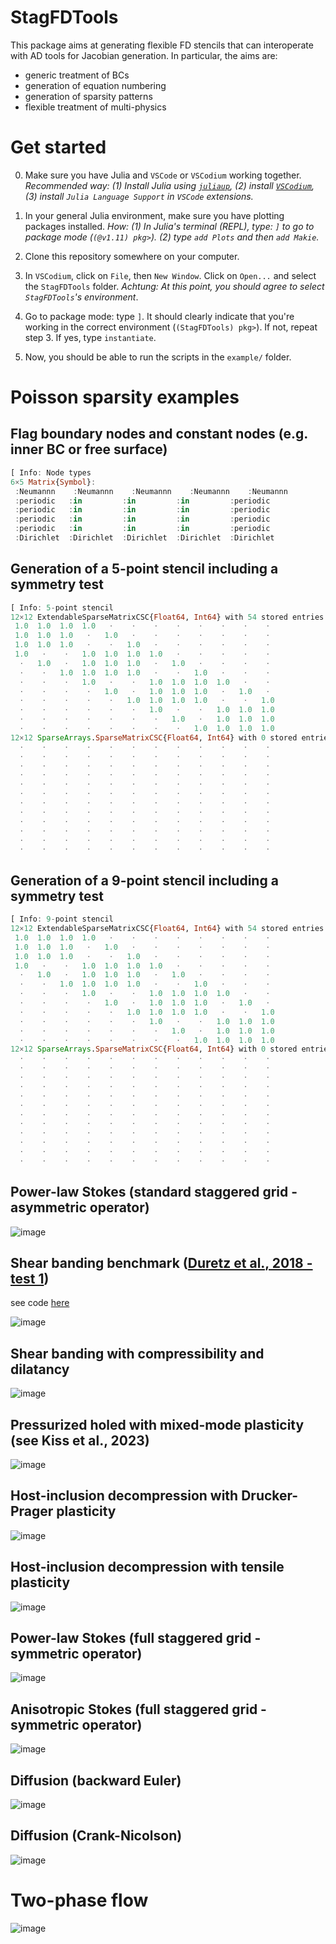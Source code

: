 # StagFDTools

This package aims at generating flexible FD stencils that can interoperate with AD tools for Jacobian generation. In particular, the aims are:
- generic treatment of BCs
- generation of equation numbering
- generation of sparsity patterns
- flexible treatment of multi-physics

# Get started

0) Make sure you have Julia and `VSCode` or `VSCodium` working together. *Recommended way: (1) Install Julia using [`juliaup`](https://github.com/JuliaLang/juliaup), (2) install [`VSCodium`](https://vscodium.com), (3) install `Julia Language Support` in `VSCode` extensions.*

1) In your general Julia environment, make sure you have plotting packages installed.
*How: (1) In Julia's terminal (REPL), type: `]` to go to package mode (`(@v1.11) pkg>`). (2) type `add Plots` and then `add Makie`.*

2) Clone this repository somewhere on your computer.

3) In `VSCodium`, click on `File`, then `New Window`. Click on `Open...` and select the `StagFDTools` folder. *Achtung: At this point, you should agree to select `StagFDTools`'s environment*.

4) Go to package mode: type `]`. It should clearly indicate that you're working in the correct environment (`(StagFDTools) pkg>`). If not, repeat step 3. If yes, type `instantiate`.

5) Now, you should be able to run the scripts in the `example/` folder.


# Poisson sparsity examples

##  Flag boundary nodes and constant nodes (e.g. inner BC or free surface)
```julia
[ Info: Node types
6×5 Matrix{Symbol}:
 :Neumannn    :Neumannn    :Neumannn    :Neumannn    :Neumannn
 :periodic   :in         :in         :in         :periodic
 :periodic   :in         :in         :in         :periodic
 :periodic   :in         :in         :in         :periodic
 :periodic   :in         :in         :in         :periodic
 :Dirichlet  :Dirichlet  :Dirichlet  :Dirichlet  :Dirichlet
```

## Generation of a 5-point stencil including a symmetry test
```julia 
[ Info: 5-point stencil
12×12 ExtendableSparseMatrixCSC{Float64, Int64} with 54 stored entries:
 1.0  1.0  1.0  1.0   ⋅    ⋅    ⋅    ⋅    ⋅    ⋅    ⋅    ⋅ 
 1.0  1.0  1.0   ⋅   1.0   ⋅    ⋅    ⋅    ⋅    ⋅    ⋅    ⋅ 
 1.0  1.0  1.0   ⋅    ⋅   1.0   ⋅    ⋅    ⋅    ⋅    ⋅    ⋅ 
 1.0   ⋅    ⋅   1.0  1.0  1.0  1.0   ⋅    ⋅    ⋅    ⋅    ⋅ 
  ⋅   1.0   ⋅   1.0  1.0  1.0   ⋅   1.0   ⋅    ⋅    ⋅    ⋅ 
  ⋅    ⋅   1.0  1.0  1.0  1.0   ⋅    ⋅   1.0   ⋅    ⋅    ⋅ 
  ⋅    ⋅    ⋅   1.0   ⋅    ⋅   1.0  1.0  1.0  1.0   ⋅    ⋅ 
  ⋅    ⋅    ⋅    ⋅   1.0   ⋅   1.0  1.0  1.0   ⋅   1.0   ⋅ 
  ⋅    ⋅    ⋅    ⋅    ⋅   1.0  1.0  1.0  1.0   ⋅    ⋅   1.0
  ⋅    ⋅    ⋅    ⋅    ⋅    ⋅   1.0   ⋅    ⋅   1.0  1.0  1.0
  ⋅    ⋅    ⋅    ⋅    ⋅    ⋅    ⋅   1.0   ⋅   1.0  1.0  1.0
  ⋅    ⋅    ⋅    ⋅    ⋅    ⋅    ⋅    ⋅   1.0  1.0  1.0  1.0
12×12 SparseArrays.SparseMatrixCSC{Float64, Int64} with 0 stored entries:
  ⋅    ⋅    ⋅    ⋅    ⋅    ⋅    ⋅    ⋅    ⋅    ⋅    ⋅    ⋅ 
  ⋅    ⋅    ⋅    ⋅    ⋅    ⋅    ⋅    ⋅    ⋅    ⋅    ⋅    ⋅ 
  ⋅    ⋅    ⋅    ⋅    ⋅    ⋅    ⋅    ⋅    ⋅    ⋅    ⋅    ⋅ 
  ⋅    ⋅    ⋅    ⋅    ⋅    ⋅    ⋅    ⋅    ⋅    ⋅    ⋅    ⋅ 
  ⋅    ⋅    ⋅    ⋅    ⋅    ⋅    ⋅    ⋅    ⋅    ⋅    ⋅    ⋅ 
  ⋅    ⋅    ⋅    ⋅    ⋅    ⋅    ⋅    ⋅    ⋅    ⋅    ⋅    ⋅ 
  ⋅    ⋅    ⋅    ⋅    ⋅    ⋅    ⋅    ⋅    ⋅    ⋅    ⋅    ⋅ 
  ⋅    ⋅    ⋅    ⋅    ⋅    ⋅    ⋅    ⋅    ⋅    ⋅    ⋅    ⋅ 
  ⋅    ⋅    ⋅    ⋅    ⋅    ⋅    ⋅    ⋅    ⋅    ⋅    ⋅    ⋅ 
  ⋅    ⋅    ⋅    ⋅    ⋅    ⋅    ⋅    ⋅    ⋅    ⋅    ⋅    ⋅ 
  ⋅    ⋅    ⋅    ⋅    ⋅    ⋅    ⋅    ⋅    ⋅    ⋅    ⋅    ⋅ 
  ⋅    ⋅    ⋅    ⋅    ⋅    ⋅    ⋅    ⋅    ⋅    ⋅    ⋅    ⋅ 
```

## Generation of a 9-point stencil including a symmetry test
```julia
[ Info: 9-point stencil
12×12 ExtendableSparseMatrixCSC{Float64, Int64} with 54 stored entries:
 1.0  1.0  1.0  1.0   ⋅    ⋅    ⋅    ⋅    ⋅    ⋅    ⋅    ⋅ 
 1.0  1.0  1.0   ⋅   1.0   ⋅    ⋅    ⋅    ⋅    ⋅    ⋅    ⋅ 
 1.0  1.0  1.0   ⋅    ⋅   1.0   ⋅    ⋅    ⋅    ⋅    ⋅    ⋅ 
 1.0   ⋅    ⋅   1.0  1.0  1.0  1.0   ⋅    ⋅    ⋅    ⋅    ⋅ 
  ⋅   1.0   ⋅   1.0  1.0  1.0   ⋅   1.0   ⋅    ⋅    ⋅    ⋅ 
  ⋅    ⋅   1.0  1.0  1.0  1.0   ⋅    ⋅   1.0   ⋅    ⋅    ⋅ 
  ⋅    ⋅    ⋅   1.0   ⋅    ⋅   1.0  1.0  1.0  1.0   ⋅    ⋅ 
  ⋅    ⋅    ⋅    ⋅   1.0   ⋅   1.0  1.0  1.0   ⋅   1.0   ⋅ 
  ⋅    ⋅    ⋅    ⋅    ⋅   1.0  1.0  1.0  1.0   ⋅    ⋅   1.0
  ⋅    ⋅    ⋅    ⋅    ⋅    ⋅   1.0   ⋅    ⋅   1.0  1.0  1.0
  ⋅    ⋅    ⋅    ⋅    ⋅    ⋅    ⋅   1.0   ⋅   1.0  1.0  1.0
  ⋅    ⋅    ⋅    ⋅    ⋅    ⋅    ⋅    ⋅   1.0  1.0  1.0  1.0
12×12 SparseArrays.SparseMatrixCSC{Float64, Int64} with 0 stored entries:
  ⋅    ⋅    ⋅    ⋅    ⋅    ⋅    ⋅    ⋅    ⋅    ⋅    ⋅    ⋅ 
  ⋅    ⋅    ⋅    ⋅    ⋅    ⋅    ⋅    ⋅    ⋅    ⋅    ⋅    ⋅ 
  ⋅    ⋅    ⋅    ⋅    ⋅    ⋅    ⋅    ⋅    ⋅    ⋅    ⋅    ⋅ 
  ⋅    ⋅    ⋅    ⋅    ⋅    ⋅    ⋅    ⋅    ⋅    ⋅    ⋅    ⋅ 
  ⋅    ⋅    ⋅    ⋅    ⋅    ⋅    ⋅    ⋅    ⋅    ⋅    ⋅    ⋅ 
  ⋅    ⋅    ⋅    ⋅    ⋅    ⋅    ⋅    ⋅    ⋅    ⋅    ⋅    ⋅ 
  ⋅    ⋅    ⋅    ⋅    ⋅    ⋅    ⋅    ⋅    ⋅    ⋅    ⋅    ⋅ 
  ⋅    ⋅    ⋅    ⋅    ⋅    ⋅    ⋅    ⋅    ⋅    ⋅    ⋅    ⋅ 
  ⋅    ⋅    ⋅    ⋅    ⋅    ⋅    ⋅    ⋅    ⋅    ⋅    ⋅    ⋅ 
  ⋅    ⋅    ⋅    ⋅    ⋅    ⋅    ⋅    ⋅    ⋅    ⋅    ⋅    ⋅ 
  ⋅    ⋅    ⋅    ⋅    ⋅    ⋅    ⋅    ⋅    ⋅    ⋅    ⋅    ⋅ 
  ⋅    ⋅    ⋅    ⋅    ⋅    ⋅    ⋅    ⋅    ⋅    ⋅    ⋅    ⋅ 
```
## Power-law Stokes (standard staggered grid - asymmetric operator)

![image](./results/PowerLaw.gif)
<!-- 
![image](https://github.com/user-attachments/assets/e29d72a5-93cf-4cc5-84a1-c353a05a4edb) -->

## Shear banding benchmark ([Duretz et al., 2018 - test 1](https://agupubs.onlinelibrary.wiley.com/doi/full/10.1029/2018GC007877))

see code [here](examples/_Stokes_VEP_SSG/ShearBanding_Duretz2018/Example_EP_Duretz2018.jl)

![image](./results/EP_Duretz2018.png)

## Shear banding with compressibility and dilatancy
![image](./results/ShearBanding.gif)

## Pressurized holed with mixed-mode plasticity (see Kiss et al., 2023)
![image](./results/PressurizedHole.gif)

## Host-inclusion decompression with Drucker-Prager plasticity
![image](./results/HostInclusion_DruckerPrager.gif)

## Host-inclusion decompression with tensile plasticity
![image](./results/HostInclusion_tensile.gif)

## Power-law Stokes (full staggered grid - symmetric operator)
![image](https://github.com/user-attachments/assets/9c1e02d5-6b7f-4764-a99d-12a87e28ea21)

## Anisotropic Stokes (full staggered grid - symmetric operator)
![image](https://github.com/user-attachments/assets/3df8215a-0eca-4e3e-b01a-85a501a4bacb)

## Diffusion (backward Euler)
![image](results/Diffusion_BackwardEuler.svg)

## Diffusion (Crank-Nicolson)
![image](results/Diffusion_CrankNicolson.svg)

# Two-phase flow
![image](https://github.com/user-attachments/assets/e5606f59-1a56-43e8-84d9-25381318eb0c)

